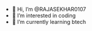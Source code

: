 - 👋 Hi, I’m @RAJASEKHAR0107
- 👀 I’m interested in coding
- 🌱 I’m currently learning btech

<!---
RAJASEKHAR0107/RAJASEKHAR0107 is a ✨ special ✨ repository because its `README.md` (this file) appears on your GitHub profile.
You can click the Preview link to take a look at your changes.
--->
